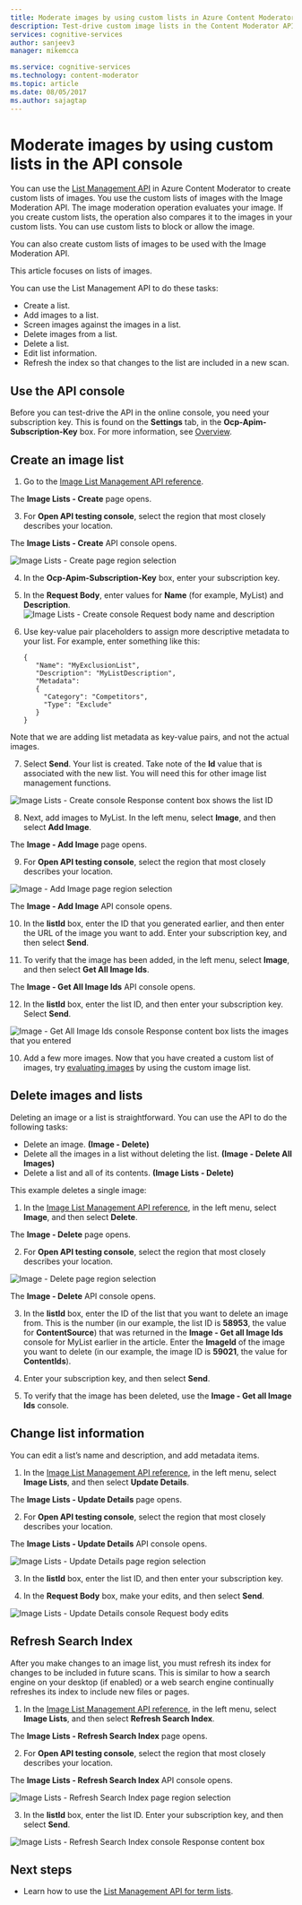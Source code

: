 ```yaml
---
title: Moderate images by using custom lists in Azure Content Moderator | Microsoft Docs
description: Test-drive custom image lists in the Content Moderator API console.
services: cognitive-services
author: sanjeev3
manager: mikemcca

ms.service: cognitive-services
ms.technology: content-moderator
ms.topic: article
ms.date: 08/05/2017
ms.author: sajagtap
---
```


# Moderate images by using custom lists in the API console

You can use the [List Management API](https://westus.dev.cognitive.microsoft.com/docs/services/57cf755e3f9b070c105bd2c2/operations/57cf755e3f9b070868a1f672) in Azure Content Moderator to create custom lists of images. You use the custom lists of images with the Image Moderation API. The image moderation operation evaluates your image. If you create custom lists, the operation also compares it to the images in your custom lists. You can use custom lists to block or allow the image.

You can also create custom lists of images to be used with the Image Moderation API. 

This article focuses on lists of images.

You can use the List Management API to do these tasks:

- Create a list.
- Add images to a list.
- Screen images against the images in a list.
- Delete images from a list.
- Delete a list.
- Edit list information.
- Refresh the index so that changes to the list are included in a new scan.

## Use the API console
Before you can test-drive the API in the online console, you need your subscription key. This is found on the **Settings** tab, in the **Ocp-Apim-Subscription-Key** box. For more information, see [Overview](overview.md).

## Create an image list
1.	Go to the [Image List Management API reference](https://westus.dev.cognitive.microsoft.com/docs/services/57cf755e3f9b070c105bd2c2/operations/57cf755e3f9b070868a1f672).

  The **Image Lists - Create** page opens. 

3.	For **Open API testing console**, select the region that most closely describes your location.

  The **Image Lists - Create** API console opens.

  ![Image Lists - Create page region selection](images/test-drive-region.png)
 
4.	In the **Ocp-Apim-Subscription-Key** box, enter your subscription key.

5.	In the **Request Body**, enter values for **Name** (for example, MyList) and **Description**.
  ![Image Lists - Create console Request body name and description](images/try-terms-list-create-1.png)

6.	Use key-value pair placeholders to assign more descriptive metadata to your list. For example, enter something like this:

        {
           "Name": "MyExclusionList",
           "Description": "MyListDescription",
           "Metadata": 
           {
             "Category": "Competitors",
             "Type": "Exclude"
           }
        }

  Note that we are adding list metadata as key-value pairs, and not the actual images.
 
7.	Select **Send**. Your list is created. Take note of the **Id** value that is associated with the new list. You will need this for other image list management functions.

  ![Image Lists - Create console Response content box shows the list ID](images/try-terms-list-create-2.png)
 
8.	Next, add images to MyList. In the left menu, select **Image**, and then select **Add Image**.

  The **Image - Add Image** page opens. 

9. For **Open API testing console**, select the region that most closely describes your location.

  ![Image - Add Image page region selection](images/test-drive-region.png)

  The **Image - Add Image** API console opens.
 
10.	In the **listId** box, enter the ID that you generated earlier, and then enter the URL of the image you want to add. Enter your subscription key, and then select **Send**.

11.	To verify that the image has been added, in the left menu, select **Image**, and then select **Get All Image Ids**.

  The **Image - Get All Image Ids** API console opens.
  
12. In the **listId** box, enter the list ID, and then enter your subscription key. Select **Send**.

  ![Image - Get All Image Ids console Response content box lists the images that you entered](images/try-image-list-create-11.png)
 
10.	Add a few more images. Now that you have created a custom list of images, try [evaluating images](try-image-api.md) by using the custom image list. 

## Delete images and lists

Deleting an image or a list is straightforward. You can use the API to do the following tasks:

- Delete an image. **(Image - Delete)**
- Delete all the images in a list without deleting the list. **(Image - Delete All Images)**
- Delete a list and all of its contents. **(Image Lists - Delete)**

This example deletes a single image:

1. In the [Image List Management API reference](https://westus.dev.cognitive.microsoft.com/docs/services/57cf755e3f9b070c105bd2c2/operations/57cf755e3f9b070868a1f672), in the left menu, select **Image**, and then select **Delete**. 

  The **Image - Delete** page opens.

2. For **Open API testing console**, select the region that most closely describes your location. 

  ![Image - Delete page region selection](images/test-drive-region.png)
 
  The **Image - Delete** API console opens.
 
3.	In the **listId** box, enter the ID of the list that you want to delete an image from.  This is the number (in our example, the list ID is **58953**, the value for **ContentSource**) that was returned in the **Image - Get all Image Ids** console for MyList earlier in the article. Enter the **ImageId** of the image you want to delete (in our example, the image ID is **59021**, the value for **ContentIds**).

4.	Enter your subscription key, and then select **Send**.

5.	To verify that the image has been deleted, use the **Image - Get all Image Ids** console.
 
## Change list information

You can edit a list’s name and description, and add metadata items.

1.	In the [Image List Management API reference](https://westus.dev.cognitive.microsoft.com/docs/services/57cf755e3f9b070c105bd2c2/operations/57cf755e3f9b070868a1f672), in the left menu, select **Image Lists**, and then select **Update Details**. 

  The **Image Lists - Update Details** page opens.

2. For **Open API testing console**, select the region that most closely describes your location.  

  The **Image Lists - Update Details** API console opens.

  ![Image Lists - Update Details page region selection](images/test-drive-region.png)
 
3.	In the **listId** box, enter the list ID, and then enter your subscription key.

4.	In the **Request Body** box, make your edits, and then select **Send**.

  ![Image Lists - Update Details console Request body edits](images/try-terms-list-change-1.png)
 
## Refresh Search Index

After you make changes to an image list, you must refresh its index for changes to be included in future scans. This is similar to how a search engine on your desktop (if enabled) or a web search engine continually refreshes its index to include new files or pages.

1.	In the [Image List Management API reference](https://westus.dev.cognitive.microsoft.com/docs/services/57cf755e3f9b070c105bd2c2/operations/57cf755e3f9b070868a1f672), in the left menu, select **Image Lists**, and then select **Refresh Search Index**.

  The **Image Lists - Refresh Search Index** page opens.

2. For **Open API testing console**, select the region that most closely describes your location. 
 
  The **Image Lists - Refresh Search Index** API console opens.

  ![Image Lists - Refresh Search Index page region selection](images/test-drive-region.png)

3.	In the **listId** box, enter the list ID. Enter your subscription key, and then select **Send**.

  ![Image Lists - Refresh Search Index console Response content box](images/try-image-list-refresh-1.png)

## Next steps

* Learn how to use the [List Management API for term lists](try-terms-list-api.md).
